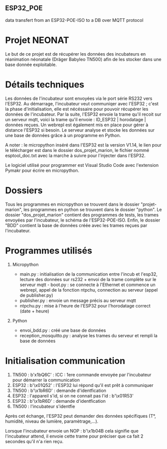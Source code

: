 ## ESP32_POE
data transfert from an ESP32-POE-ISO to a DB over MQTT protocol

# Projet NEONAT 

Le but de ce projet est de récupérer les données des incubateurs en réanimation néonatale (Dräger Babyleo TN500) afin de les stocker dans une base donnée exploitable. 

# Détails techniques 

Les données de l'incubateur sont envoyées via le port série RS232 vers l'ESP32. Au démarrage, l'incubateur veut communiqer avec l'ESP32 ; c'est la phase d'initialisation, elle est nécéssaire pour pouvoir récupérer les données de l'incubateur. Par la suite, l'ESP32 envoie la trame qu'il recoit sur un serveur mqtt, voici la trame qu'il envoie : ID_ESP32 | horodatage | données reçues. Un webrepl est également mis en place pour gérer à distance l'ESP32 si besoin. Le serveur analyse et stocke les données sur une base de données grâce à un programme en Python. 

A noter : le micropython inséré dans l'ESP32 est la version V1.14, le lien pour le télécharger est dans le dossier dos_projet_marion, le fichier nommé esptool_doc.txt avec la marche à suivre pour l'injecter dans l'ESP32.

Le logiciel utilisé pour programmer est Visual Studio Code avec l'extension Pymakr pour écrire en micropython. 

# Dossiers

Tous les programmes en micropython se trouvent dans le dossier "projet-marion", les programmes en python se trouvent dans le dossier "python". Le dossier "dos_projet_marion" contient des programmes de tests, les trames envoyées par l'incubateur, le schéma de l'ESP32-POE-ISO. Enfin, le dossier "BDD" contient la base de données créée avec les trames reçues par l'incubateur. 

# Programmes utilisés

1. Micropython
    - main.py : initialisation de la communication entre l'incub et l'esp32, lecture des données sur rs232 + envoi de la trame complète sur le serveur mqtt - boot.py : se connecte à l'Ethernet et commence un        webrepl, appel de la fonction ntpchu, connection au serveur (appel de publisher.py)
    - publisher.py : envoie un message précis au serveur mqtt
    - ntpchu.py : mise à l'heure de l'ESP32 pour l'horodatage correct (date + heure)
  
2.  Python
    - envoi_bdd.py : créé une base de données 
    - reception_mosquitto.py : analyse les trames du serveur et rempli la base de données 

# Initialisation communication 

1.   TN500 :  b'x1bQ6C' : ICC : 1ere commande envoyée par l'incubateur pour démarrer la communication 
2.   ESP32 :  b'\x01Q52' : l'ESP32 lui répond qu'il est prêt à communiquer 
3.   TN500 :  b'\x1bR6D' : demande d'identfication 
4.   ESP32 :  l'appareil s'id, si on ne connait pas l'id : b'\x01R53'
5.   ESP32 :  b'\x1bR6D' : demande d'identfication
6.   TN500 :  l'incubateur s'identfie

Après cet échange, l'ESP32 peut demander des données spécifiques (T°, humidité, niveau de lumière, paramètrage,...).  

Lorsque l'incubateur envoie un NOP : b'\x1b04B cela signifie que l'incubateur attend, il envoie cette trame pour préciser que ca fait 2 secondes qu'il n'a rien reçu.
